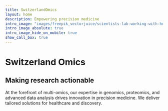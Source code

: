 ```yaml
---
title: SwitzerlandOmics
layout: home
description: Empowering precision medicine
intro_image: "images/freepik_vectorjuice/scientists-lab-working-with-huge-dna-chain-glass-bulb-gene-therapy-gene-transfer-functioning-gene-concept-white-background-bright-vibrant-violet-isolated-illustration_335657-485.jpg"
intro_image_absolute: true
intro_image_hide_on_mobile: true
show_call_box: true
---
```


# Switzerland Omics

## Making research actionable

At the forefront of multi-omics, our expertise in genomics, proteomics, and advanced data analysis drives innovation in precision medicine. We deliver tailored solutions for healthcare and discovery.

